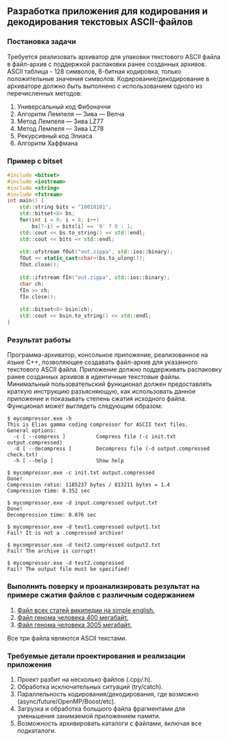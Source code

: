 ## Разработка приложения для кодирования и декодирования текстовых ASCII-файлов

### Постановка задачи

Требуется реализовать архиватор для упаковки текстового ASCII файла в файл-архив с поддержкой распаковки ранее созданных архивов. 
ASCII таблица - 128 символов, 8-битная кодировка, только положительные значения символов.
Кодирование/декодирование в архиваторе должно быть выполнено с использованием одного из перечисленных методов:
1. Универсальный код Фибоначчи
2. Алгоритм Лемпеля — Зива — Велча
3. Метод Лемпеля — Зива LZ77
4. Метод Лемпеля — Зива LZ78
5. Рекурсивный код Элиаса
6. Алгоритм Хаффмана


### Пример с bitset
```cpp
#include <bitset>
#include <iostream>
#include <string>
#include <fstream>
int main() {
    std::string bits = "10010101";
    std::bitset<8> bs;
    for(int i = 0; i < 8; i++)
        bs[7-i] = bits[i] == '0' ? 0 : 1;
    std::cout << bs.to_string() << std::endl;
    std::cout << bits << std::endl;
    
    std::ofstream fOut("out.zippa", std::ios::binary);
    fOut << static_cast<char>(bs.to_ulong());
    fOut.close();
    
    std::ifstream fIn("out.zippa", std::ios::binary);
    char ch;
    fIn >> ch;
    fIn.close();
    
    std::bitset<8> bsin(ch);
    std::cout << bsin.to_string() << std::endl;
}
```


### Результат работы

Программа-архиватор, консольное приложение, реализованное на языке C++, позволяющее создавать файл-архив для указанного текстового ASCII файла. 
Приложение должно поддерживать распаковку ранее созданных архивов в идентичные текстовые файлы.  
Минимальный пользовательский функционал должен предоставлять краткую инструкцию разъясняющую, как использовать данное приложение и 
показывать степень сжатия исходного файла. Функционал может выглядеть следующим образом:
```
$ mycompressor.exe -h
This is Elias gamma coding compressor for ASCII text files.
General options:
  -c [ --compress ]          Compress file (-c init.txt output.compressed)
  -d [ --decompress ]        Decompress file (-d output.compressed check.txt)
  -h [ --help ]              Show help

$ mycompressor.exe -c init.txt output.compressed
Done!
Compression ratio: 1185237 bytes / 813211 bytes = 1.4
Compression time: 0.352 sec

$ mycompressor.exe -d input.compressed output.txt
Done!
Decompression time: 0.876 sec

$ mycompressor.exe -d test1.compressed output1.txt
Fail! It is not a .compressed archive!

$ mycompressor.exe -d test2.compressed output2.txt
Fail! The archive is corrupt!

$ mycompressor.exe -d test2.compressed
Fail! The output file must be specified!
```
### Выполнить поверку и проанализировать результат на примере сжатия файлов с различным содержанием

1. [Файл всех статей википедии на simple english.](https://github.com/poluyan/saod3kEx/blob/main/engwiki_ascii.7z)
2. [Файл генома человека 400 мегабайт.](https://github.com/poluyan/saod3kEx/blob/main/400mb.fa.7z)
3. [Файл генома человека 3005 мегабайт.](https://drive.google.com/file/d/1VqfGVzhiS-ldPFuDFus77i_xxAIA4OGH/view?usp=sharing)

Все три файла являются ASCII текстами. 

### Требуемые детали проектирования и реализации приложения

1. Проект разбит на несколько файлов (.cpp/.h).
2. Обработка исключительных ситуаций (try/catch).
3. Параллельность кодирования/декодирования, где возможно (async/future/OpenMP/Boost/etc).
4. Загрузка и обработка большого файла фрагментами для уменьшения занимаемой приложением памяти.
5. Возможность архивировать каталоги с файлами, включая все подкаталоги.
